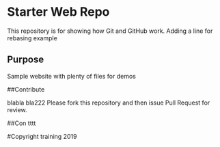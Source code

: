 # Starter Web Repo

This repository is for showing how Git and GitHub work. Adding a line for rebasing example

## Purpose

Sample website with plenty of files for demos

##Contribute

blabla bla222
Please fork this repository and then issue Pull Request for review.



##Con
tttt

#Copyright
training 2019
